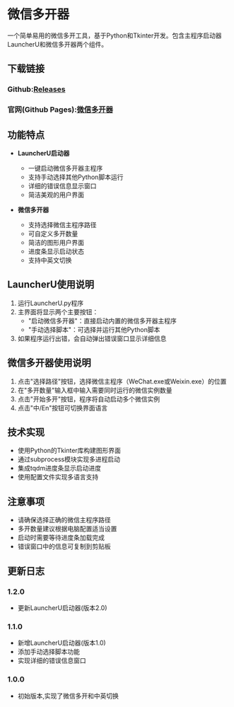 # 微信多开器

一个简单易用的微信多开工具，基于Python和Tkinter开发。包含主程序启动器LauncherU和微信多开器两个组件。

## 下载链接

### Github:[Releases](https://github.com/Qin-collab/WeChat_Multi-Instance_Opener/releases)

### 官网(Github Pages):[微信多开器](https://qin-collab.github.io/WeChat_Multi-Instance_Opener_HTML/)

## 功能特点

- **LauncherU启动器**
  - 一键启动微信多开器主程序
  - 支持手动选择其他Python脚本运行
  - 详细的错误信息显示窗口
  - 简洁美观的用户界面

- **微信多开器**
  - 支持选择微信主程序路径
  - 可自定义多开数量
  - 简洁的图形用户界面
  - 进度条显示启动状态
  - 支持中英文切换

## LauncherU使用说明
1. 运行LauncherU.py程序
2. 主界面将显示两个主要按钮：
   - "启动微信多开器"：直接启动内置的微信多开器主程序
   - "手动选择脚本"：可选择并运行其他Python脚本
3. 如果程序运行出错，会自动弹出错误窗口显示详细信息

## 微信多开器使用说明
1. 点击"选择路径"按钮，选择微信主程序（WeChat.exe或Weixin.exe）的位置
2. 在"多开数量"输入框中输入需要同时运行的微信实例数量
3. 点击"开始多开"按钮，程序将自动启动多个微信实例
4. 点击"中/En"按钮可切换界面语言

## 技术实现

- 使用Python的Tkinter库构建图形界面
- 通过subprocess模块实现多进程启动
- 集成tqdm进度条显示启动进度
- 使用配置文件实现多语言支持

## 注意事项
- 请确保选择正确的微信主程序路径
- 多开数量建议根据电脑配置适当设置
- 启动时需要等待进度条加载完成
- 错误窗口中的信息可复制到剪贴板

## 更新日志

### 1.2.0
- 更新LauncherU启动器(版本2.0)

### 1.1.0
- 新增LauncherU启动器(版本1.0)
- 添加手动选择脚本功能
- 实现详细的错误信息窗口

### 1.0.0
- 初始版本,实现了微信多开和中英切换